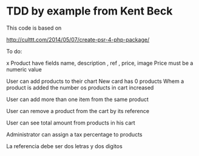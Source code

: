 TDD by example from Kent Beck
==============

This code is based on

http://culttt.com/2014/05/07/create-psr-4-php-package/

To do:

x Product have fields name, description , ref , price, image
  Price must be a numeric value

User can add products to their chart
  New card has 0 products
  Whem a product is added the number os products in cart increased

User can add more than one item from the same product

User can remove a product from the cart by its reference

User can see total amount from products in his cart

Administrator can assign a tax percentage to products


La referencia debe ser dos letras y dos digitos


